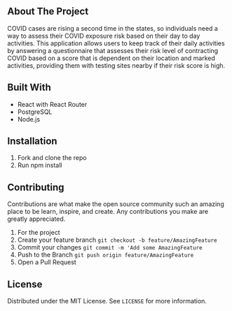 ## About The Project
COVID cases are rising a second time in the states, so individuals need a way to assess their COVID exposure risk based on their day to day activities. This application allows users to keep track of their daily activities by answering a questionnaire that assesses their risk level of contracting COVID based on a score that is dependent on their location and marked activities, providing them with testing sites nearby if their risk score is high.

## Built With
- React with React Router
- PostgreSQL
- Node.js

## Installation
1. Fork and clone the repo
2. Run npm install

## Contributing
Contributions are what make the open source community such an amazing place to be learn, inspire, and create. Any contributions you make are greatly appreciated.
1. For the project
2. Create your feature branch `git checkout -b feature/AmazingFeature`
3. Commit your changes `git commit -m 'Add some AmazingFeature`
4. Push to the Branch `git push origin feature/AmazingFeature`
5. Open a Pull Request

## License 
Distributed under the MIT License. See `LICENSE` for more information.